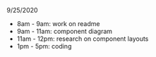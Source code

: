 9/25/2020
* 8am - 9am: work on readme
* 9am - 11am: component diagram
* 11am - 12pm: research on component layouts
* 1pm - 5pm: coding
